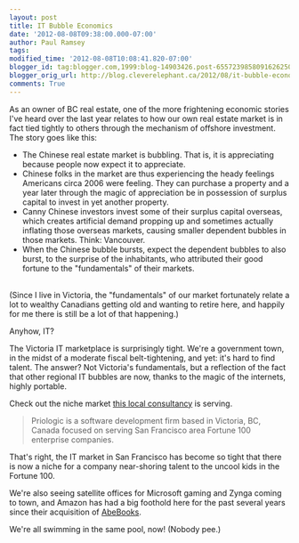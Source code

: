 ```yaml
---
layout: post
title: IT Bubble Economics
date: '2012-08-08T09:38:00.000-07:00'
author: Paul Ramsey
tags: 
modified_time: '2012-08-08T10:08:41.820-07:00'
blogger_id: tag:blogger.com,1999:blog-14903426.post-6557239858091626250
blogger_orig_url: http://blog.cleverelephant.ca/2012/08/it-bubble-economics.html
comments: True
---
```


As an owner of BC real estate, one of the more frightening economic stories I've heard over the last year relates to how our own real estate market is in fact tied tightly to others through the mechanism of offshore investment. The story goes like this:

<ul><li>The Chinese real estate market is bubbling. That is, it is appreciating because people now expect it to appreciate. </li><li>Chinese folks in the market are thus experiencing the heady feelings Americans circa 2006 were feeling. They can purchase a property and a year later through the magic of appreciation be in possession of surplus capital to invest in yet another property.</li><li>Canny Chinese investors invest some of their surplus capital overseas, which creates artificial demand propping up and sometimes actually inflating those overseas markets, causing smaller dependent bubbles in those markets. Think: Vancouver.</li><li>When the Chinese bubble bursts, expect the dependent bubbles to also burst, to the surprise of the inhabitants, who attributed their good fortune to the "fundamentals" of their markets.</li></ul><br />(Since I live in Victoria, the "fundamentals" of our market fortunately relate a lot to wealthy Canadians getting old and wanting to retire here, and happily for me there is still be a lot of that happening.)

Anyhow, IT?

The Victoria IT marketplace is surprisingly tight. We're a government town, in the midst of a moderate fiscal belt-tightening, and yet: it's hard to find talent. The answer? Not Victoria's fundamentals, but a reflection of the fact that other regional IT bubbles are now, thanks to the magic of the internets, highly portable.

Check out the niche market [this local consultancy](http://priologic.com/delivering-dedicated-enterprise-development-teams-priologic-adds-muscle-to-management-team/) is serving.<br />

<blockquote>Priologic is a software development firm based in Victoria, BC, Canada focused on serving San Francisco area Fortune 100 enterprise companies.</blockquote>

That's right, the IT market in San Francisco has become so tight that there is now a  niche for a company near-shoring talent to the uncool kids in the Fortune 100.

We're also seeing satellite offices for Microsoft gaming and Zynga coming to town, and Amazon has had a big foothold here for the past several years since their acquisition of [AbeBooks](http://abebooks.com).  

We're all swimming in the same pool, now! (Nobody pee.)<br />&nbsp;

